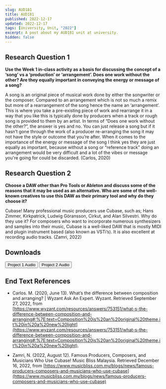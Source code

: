 ```yaml
---
slug: AUD181
title: AUD181
published: 2022-12-17
updated: 2022-12-17
tags: [University, Unit, "2022"]
excerpt: A post about my AUD181 unit at university.
hidden: false
---
```


<script lang="ts">
  import Button from "$lib/components/atoms/Button.svelte";
</script>

## Research Question 1

**Use the Week 1 in-class activity as a basis for discussing the concept of a ‘song’ vs a ‘production’ or ‘arrangement’. Does one work without the other? Are they equally important in conveying the energy or message of a song?**

A song is an original piece of musical work done by either the songwriter or the composer. Compared to an arrangement which is not so much a remix but more of a rearrangement of the song hence the name an ‘arrangement’. This is where you take a pre-existing piece of work and rearrange it in a way that you like this is typically done by producers when a track or rough song is provided to them by an artist. In terms of “Does one work without the other?”, the answer is yes and no. You can just release a song but if it hasn’t gone through the work of a producer re-arranging the song it may not have the style or outcome that you’re after. When it comes to the importance of the energy or message of the song I think yes they are just equally as important, because without a song or “reference track” doing an arrangement would be very difficult and a lot of the vibes or message you're going for could be discarded. (Carlos, 2020)

## Research Question 2

**Choose a DAW other than Pro Tools or Ableton and discuss some of the reasons that it may be used as an alternative. Who are some of the well-known creatives to use this DAW as their primary tool and why do they choose it?**

Cubase! Many professional music producers use Cubase, such as; Hans Zimmer, Kirkpatrick, Ludwig Göransson, Cirkut, and Alan Silvestri. Why do they use it? For composers who want to incorporate numerous synthesizers and samples into their music, Cubase is a well-liked DAW that is mostly MIDI and plugin instrument based (also known as VSTi’s). It is also excellent at recording audio tracks. (Zamri, 2022)

## Downloads

<Button href="https://drive.google.com/file/d/13mdbObMFuErv1n5UE7yU46h_uLEzb1oS/view?usp=share_link" target="_blank">
  Project 1 Audio
</Button>
<Button href="https://drive.google.com/file/d/1O6fDy-H-M5U3uVKH1K3RUJAdbV2E7Ihw/view?usp=share_link" target="_blank">
  Project 2 Audio
</Button>

## End Text References

- Carlos. M. (2020, June 13). What’s the difference between composition and arranging? | Wyzant Ask An Expert. Wyzant. Retrieved September 27, 2022, from [https://www.wyzant.com/resources/answers/753151/what-s-the-difference-between-composition-and-arranging#:%7E:text=Composition%20is%20an%20original%20theme,it%20in%20a%20new%20light](https://www.wyzant.com/resources/answers/753151/what-s-the-difference-between-composition-and-arranging#:%7E:text=Composition%20is%20an%20original%20theme,it%20in%20a%20new%20light).

- Zamri, N. (2022, August 12). Famous Producers, Composers, and Musicians Who Use Cubase! Music Bliss Malaysia. Retrieved December 16, 2022, from [https://www.musicbliss.com.my/blogs/news/famous-producers-composers-and-musicians-who-use-cubase](https://www.musicbliss.com.my/blogs/news/famous-producers-composers-and-musicians-who-use-cubase)

<br/>

